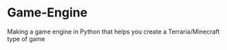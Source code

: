 # Game-Engine
Making a game engine in Python that helps you create a Terraria/Minecraft type of game
